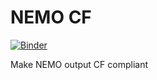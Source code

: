 # NEMO CF

[![Binder](https://mybinder.org/badge_logo.svg)](https://mybinder.org/v2/gh/willirath/nemo_cf/master)

Make NEMO output CF compliant

